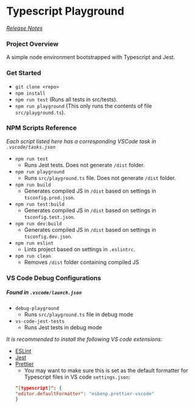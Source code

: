 # Typescript Playground

*[Release Notes](/changelog.md)*

### Project Overview

A simple node environment bootstrapped with Typescript and Jest.

### Get Started

- `git clone <repo>`
- `npm install`
- `npm run test` (Runs all tests in src/tests).
- `npm run playground` (This only runs the contents of file `src/playground.ts`).

### NPM Scripts Reference

_Each script listed here has a corresponding VSCode task in `.vscode/tasks.json`_

- `npm run test`
  - Runs Jest tests. Does not generate `/dist` folder.
- `npm run playground`
  - Runs `src/playground.ts` file. Does not generate `/dist` folder.
- `npm run build`
  - Generates compiled JS in `/dist` based on settings in `tsconfig.prod.json`.
- `npm run test:build`
  - Generates compiled JS in `/dist` based on settings in `tsconfig.test.json`.
- `npm run dev:build`
  - Generates compiled JS in `/dist` based on settings in `tsconfig.dev.json`.
- `npm run eslint`
  - Lints project based on settings in `.eslintrc`.
- `npm run clean`
  - Removes `/dist` folder containing compiled JS

### VS Code Debug Configurations

##### Found in `.vscode/launch.json`

- `debug-playground`
  - Runs `src/playground.ts` file in debug mode
- `vs-code-jest-tests`
  - Runs Jest tests in debug mode


_It is recommended to install the following VS code extensions:_

- [ESLint](https://marketplace.visualstudio.com/items?itemName=dbaeumer.vscode-eslint)
- [Jest](https://marketplace.visualstudio.com/items?itemName=Orta.vscode-jest)
- [Prettier](https://marketplace.visualstudio.com/items?itemName=esbenp.prettier-vscode)
  - You may want to make sure this is set as the default formatter for Typescript files in VS code `settings.json`:
  ```json
  "[typescript]": {
  "editor.defaultFormatter": "esbenp.prettier-vscode"
  }
  ```
